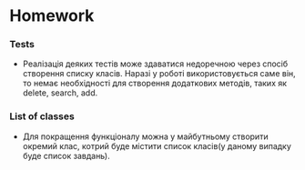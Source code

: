 # Homework
### Tests
  * Реалізація деяких тестів може здаватися недоречною через спосіб створення списку класів.
  Наразі у роботі використовується саме він, то немає необхідності для створення додаткових методів, таких як delete, search, add.

### List of classes
  * Для покращення функціоналу можна у майбутньому створити окремий клас, котрий буде містити список класів(у даному випадку буде список завдань).

